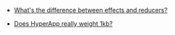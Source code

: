 * [What's the difference between effects and reducers?](https://github.com/hyperapp/hyperapp/wiki/What's-the-difference-between-effects-and-reducers%3F)

* [Does HyperApp really weight 1kb?](https://github.com/hyperapp/hyperapp/wiki/Does-HyperApp-really-weight-1kb%3F)